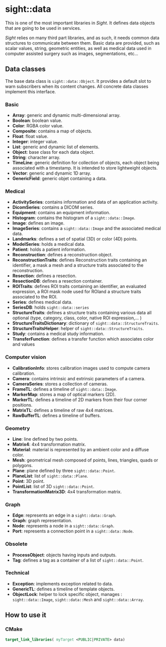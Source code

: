 # sight::data

This is one of the most important libraries in _Sight_. It defines data objects that are going to be used in services.

_Sight_ relies on many third part libraries, and as such, it needs common data structures to communicate between them.
Basic data are provided, such as scalar values, string, geometric entities, as well as medical data used in computer
assisted surgery such as images, segmentations, etc...

## Data classes

The base data class is `sight::data::Object`. It provides a default slot to warn subscribers when its content changes.
All concrete data classes implement this interface.

### Basic

- **Array**: generic and dynamic multi-dimensional array.
- **Boolean**: boolean value.
- **Color**: RGBA color value.
- **Composite**: contains a map of objects.
- **Float**: float value.
- **Integer**: integer value.
- **List**: generic and dynamic list of elements.
- **Object**: base class for each data object.
- **String**: character array.
- **TimeLine**: generic definition for collection of objects, each object being associated with a timestamp. It is intended to store lightweight objects.
- **Vector**: generic and dynamic 1D array.
- **GenericField**: generic objet containing a data.

### Medical

- **ActivitySeries**: contains information and data of an application activity.
- **DicomSeries**: contains a DICOM series.
- **Equipment**: contains an equipment information.
- **Histogram**: contains the histogram of a `sight::data::Image`.
- **Image**: defines an image.
- **ImageSeries**: contains a `sight::data::Image` and the associated medical data.
- **Landmarks**: defines a set of spatial (3D) or color (4D) points.
- **ModelSeries**: holds a medical data.
- **Patient**: holds a patient information.
- **Reconstruction**: defines a reconstruction object.
- **ReconstructionTraits**: defines Reconstruction traits containing an identifier, a mask a mesh and a structure traits associated to the reconstruction.
- **Resection**: defines a resection.
- **ResectionDB**: defines a resection container.
- **ROITraits**: defines ROI traits containing an identifier, an evaluated expression, a ROI mask node used for ROIand a structure traits associated to the ROI.
- **Series**: defines medical data.
- **SeriesDB**: holds `sight::data::series`
- **StructureTraits**: defines a structure traits containing various data all optional (type, category, class, color, native ROI expression,... )
- **StructureTraitsDictionary**: dictionary of `sight::data::StructureTraits`.
- **StructureTraitsHelper**: helper of `sight::data::StructureTraits`.
- **Study**: contains a medical study information.
- **TransferFunction**: defines a transfer function which associates color and values

### Computer vision

- **CalibrationInfo**: stores calibration images used to compute camera calibration.
- **Camera**: contains intrinsic and extrinsic parameters of a camera.
- **CameraSeries**: stores a collection of cameras.
- **FrameTL**: defines a timeline of `sight::data::Image`.
- **MarkerMap**: stores a map of optical markers (2D).
- **MarkerTL**: defines a timeline of 2D markers from their four corner positions.
- **MatrixTL**: defines a timeline of raw 4x4 matrices.
- **RawBufferTL**: defines a timeline of buffers.

### Geometry

- **Line**: line defined by two points.
- **Matrix4**: 4x4 transformation matrix.
- **Material**: material is represented by an ambient color and a diffuse color.
- **Mesh**: geometrical mesh composed of points, lines, triangles, quads or polygons.
- **Plane**: plane defined by three `sight::data::Point`.
- **PlaneList**: list of `sight::data::Plane`.
- **Point**: 3D point.
- **PointList**: list of 3D `sight::data::Point`.
- **TransformationMatrix3D**: 4x4 transformation matrix.

### Graph

- **Edge**: represents an edge in a `sight::data::Graph`.
- **Graph**: graph representation.
- **Node**: represents a node in a `sight::data::Graph`.
- **Port**: represents a connection point in a `sight::data::Node`.

### Obsolete

- **ProcessObject**: objects having inputs and outputs.
- **Tag**: defines a tag as a container of a list of `sight::data::Point`.

### Technical

- **Exception**: implements exception related to data.
- **GenericTL**: defines a timeline of template objects.
- **ObjectLock**: helper to lock specific object, manages : `sight::data::Image`, `sight::data::Mesh` and `sight::data::Array`.

## How to use it

### CMake

```cmake
target_link_libraries( myTarget <PUBLIC|PRIVATE> data)
```
